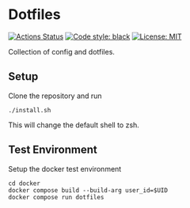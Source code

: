 # Dotfiles

[![Actions Status](https://github.com/hofbi/dotfiles/workflows/CI/badge.svg)](https://github.com/hofbi/dotfiles)
[![Code style: black](https://img.shields.io/badge/code%20style-black-000000.svg)](https://github.com/psf/black)
[![License: MIT](https://img.shields.io/badge/License-MIT-blue.svg)](/LICENSE.md)

Collection of config and dotfiles.

## Setup

Clone the repository and run

```shell
./install.sh
```

This will change the default shell to zsh.

## Test Environment

Setup the docker test environment

```shell
cd docker
docker compose build --build-arg user_id=$UID
docker compose run dotfiles
```
